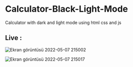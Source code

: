 # Calculator-Black-Light-Mode
 Calculator with dark and light mode using html css and js

## Live :


![Ekran görüntüsü 2022-05-07 215002](https://user-images.githubusercontent.com/72731296/167267926-bea6ff34-e7be-4ebe-9855-ad07a30d55aa.png)


![Ekran görüntüsü 2022-05-07 215017](https://user-images.githubusercontent.com/72731296/167267934-4f63532f-cbf0-4171-83a3-36b4c338764c.png)
